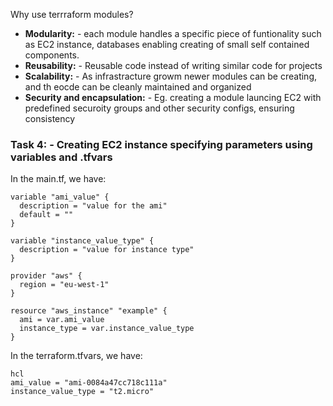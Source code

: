 Why use terrraform modules?
- **Modularity:** - each module handles a specific piece of funtionality such as EC2 instance, databases enabling creating of small self contained components.
- **Reusability:** - Reusable code instead of writing similar code for projects
- **Scalability:** - As infrastracture growm newer modules can be creating, and th eocde can be cleanly maintained and organized
- **Security and encapsulation:** - Eg. creating a module launcing EC2 with predefined securoity groups and other security configs, ensuring consistency

### Task 4: - Creating EC2 instance specifying parameters using variables and .tfvars
In the main.tf, we have:
```hcl
variable "ami_value" {
  description = "value for the ami"
  default = ""
}

variable "instance_value_type" {
  description = "value for instance type"
}

provider "aws" {
  region = "eu-west-1"
}

resource "aws_instance" "example" {
  ami = var.ami_value
  instance_type = var.instance_value_type
}

```

In the terraform.tfvars, we have:

```
hcl
ami_value = "ami-0084a47cc718c111a"
instance_value_type = "t2.micro"
```